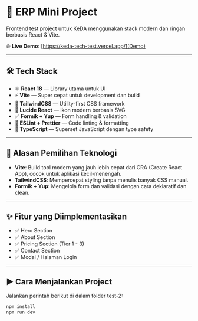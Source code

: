 # 🚀 ERP Mini Project

Frontend test project untuk KeDA menggunakan stack modern dan ringan berbasis React & Vite.

🌐 **Live Demo**: [https://keda-tech-test.vercel.app/](Demo)

---

## 🛠️ Tech Stack

- ⚛️ **React 18** — Library utama untuk UI
- ⚡ **Vite** — Super cepat untuk development dan build
- 💨 **TailwindCSS** — Utility-first CSS framework
- 🎨 **Lucide React** — Ikon modern berbasis SVG
- ✅ **Formik + Yup** — Form handling & validation
- 🧼 **ESLint + Prettier** — Code linting & formatting
- 🧪 **TypeScript** — Superset JavaScript dengan type safety

---

## 🎯 Alasan Pemilihan Teknologi

- **Vite**: Build tool modern yang jauh lebih cepat dari CRA (Create React App), cocok untuk aplikasi kecil-menengah.
- **TailwindCSS**: Mempercepat styling tanpa menulis banyak CSS manual.
- **Formik + Yup**: Mengelola form dan validasi dengan cara deklaratif dan clean.

---

## ✨ Fitur yang Diimplementasikan

- ✅ Hero Section
- ✅ About Section
- ✅ Pricing Section (Tier 1 - 3)
- ✅ Contact Section
- ✅ Modal / Halaman Login

---

## ▶️ Cara Menjalankan Project

Jalankan perintah berikut di dalam folder test-2:

```bash
npm install
npm run dev